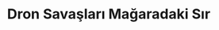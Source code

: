 ---
order: 7
title:  "Dron Savaşları Mağaradaki Sır"
img: "assets/images/slides/4.jpg"
mobile-img: "assets/images/slides/4m.jpg"
href: "#"
target: "" # _blank
---